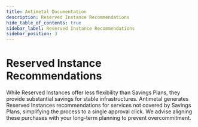 ```yaml
---
title: Antimetal Documentation
description: Reserved Instance Recommendations
hide_table_of_contents: true
sidebar_label: Reserved Instance Recommendations
sidebar_position: 3
---
```


# Reserved Instance Recommendations

While Reserved Instances offer less flexibility than Savings Plans, they provide substantial savings for stable infrastructures. Antimetal generates Reserved Instances recommendations for services not covered by Savings Plans, simplifying the process to a single approval click. We advise aligning these purchases with your long-term planning to prevent overcommitment.

